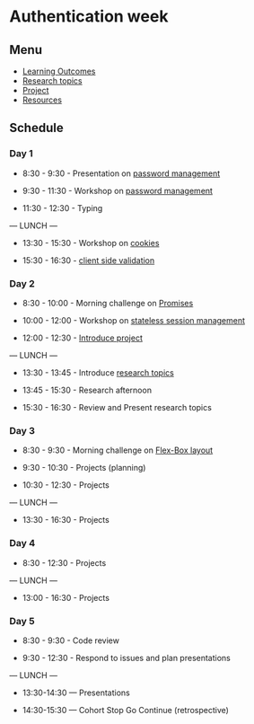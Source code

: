 # Authentication week

## Menu

- [Learning Outcomes](./learning-outcomes.md)
- [Research topics](./research-afternoon.md)
- [Project](./project.md)
- [Resources](./resources)

## Schedule

### Day 1

- 8:30 - 9:30 - Presentation on [password management](https://docs.google.com/presentation/d/1EwWXNoJHxRoJxhFRvwvOr2tqslQe4PBxyDeRHWJFJH4/edit#slide=id.p15)

- 9:30 - 11:30 - Workshop on [password management](https://github.com/m4v15/ws-password-hashing)

- 11:30 - 12:30 - Typing

— LUNCH —

- 13:30 - 15:30 - Workshop on [cookies](https://github.com/foundersandcoders/ws-cookies)

- 15:30 - 16:30 - [client side validation](https://github.com/foundersandcoders/mc-client-side-validation)

### Day 2

- 8:30 - 10:00 - Morning challenge on [Promises](https://github.com/fack2/mc-promise-me-this/blob/master/README.md)

- 10:00 - 12:00 - Workshop on [stateless session management](https://github.com/foundersandcoders/ws-jwt-stateless-session)

- 12:00 - 12:30 - [Introduce project](./project.md)

— LUNCH —

- 13:30 - 13:45 - Introduce [research topics](./research-afternoon.md)

- 13:45 - 15:30 - Research afternoon

- 15:30 - 16:30 - Review and Present research topics

### Day 3

- 8:30 - 9:30 - Morning challenge on [Flex-Box layout](https://github.com/m4v15/css-layout)

- 9:30 - 10:30 - Projects (planning)

- 10:30 - 12:30 - Projects

— LUNCH —

- 13:30 - 16:30 - Projects

### Day 4

- 8:30 - 12:30 - Projects

— LUNCH —

- 13:00 - 16:30 - Projects

### Day 5

- 8:30 - 9:30 - Code review

- 9:30 - 12:30 - Respond to issues and plan presentations

— LUNCH —

- 13:30-14:30 — Presentations

- 14:30-15:30 — Cohort Stop Go Continue (retrospective)
